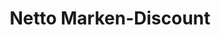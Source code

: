 ---
title: "Netto Marken-Discount"
url: /dinslaken/netto-marken-discount-huenxer-strasse/
shop: Supermarkt
---
